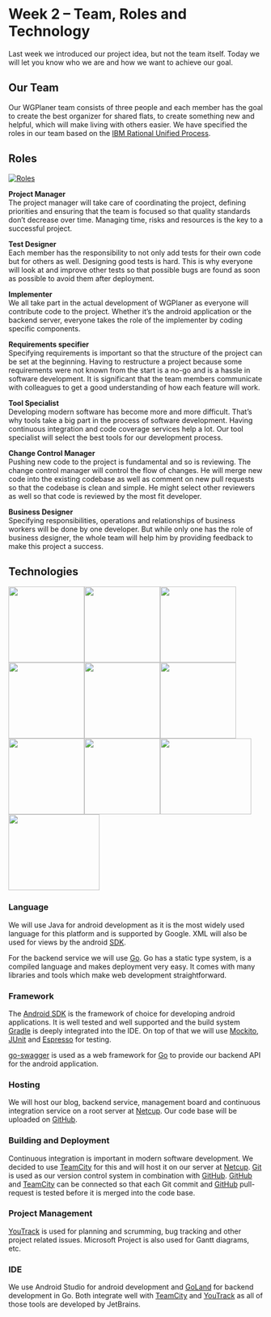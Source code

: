 # Week 2 – Team, Roles and Technology

Last week we introduced our project idea, but not the team itself. Today we will let you know who we are and how we want to achieve our goal.

## Our Team
Our WGPlaner team consists of three people and each member has the goal to create the best organizer for shared flats, to create something new and helpful, which will make living with others easier. We have specified the roles in our team based on the [IBM Rational Unified Process](https://www.ibm.com/developerworks/rational/library/apr05/crain/).

## Roles
[![Roles](img/orga_780.png)](img/orga_780.png)

**Project Manager**  
The project manager will take care of coordinating the project, defining priorities and ensuring that the team is focused so that quality standards don’t decrease over time. Managing time, risks and resources is the key to a successful project.

**Test Designer**  
Each member has the responsibility to not only add tests for their own code but for others as well. Designing good tests is hard. This is why everyone will look at and improve other tests so that possible bugs are found as soon as possible to avoid them after deployment.

**Implementer**  
We all take part in the actual development of WGPlaner as everyone will contribute code to the project. Whether it’s the android application or the backend server, everyone takes the role of the implementer by coding specific components.

**Requirements specifier**  
Specifying requirements is important so that the structure of the project can be set at the beginning. Having to restructure a project because some requirements were not known from the start is a no-go and is a hassle in software development.
It is significant that the team members communicate with colleagues to get a good understanding of how each feature will work.

**Tool Specialist**  
Developing modern software has become more and more difficult. That’s why tools take a big part in the process of software development. Having continuous integration and code coverage services help a lot. Our tool specialist will select the best tools for our development process.

**Change Control Manager**  
Pushing new code to the project is fundamental and so is reviewing. The change control manager will control the flow of changes. He will merge new code into the existing codebase as well as comment on new pull requests so that the codebase is clean and simple. He might select other reviewers as well so that code is reviewed by the most fit developer.

**Business Designer**  
Specifying responsibilities, operations and relationships of business workers will be done by one developer. But while only one has the role of business designer, the whole team will help him by providing feedback to make this project a success.

## Technologies
<a href="https://github.com/WGPlaner/wg_planer"><img src="img/github.png" width="150" height="150" /></a><a href="https://www.jetbrains.com/go/"><img src="img/gogland.png" width="150" height="150" /></a><a href="https://golang.org/"><img src="img/golang.png" width="150" height="150" /></a><a href="https://maven.apache.org/"><img src="img/maven.png" width="150" height="150" /></a><a href="https://products.office.com/de-de/project/project-and-portfolio-management-software"><img src="img/ms_project.png" width="150" height="150" /></a><a href="https://teamcity.ameyering.de/"><img src="img/teamcity.png" width="150" height="150" /></a><a href="https://youtrack.ameyering.de/"><img src="img/youtrack.png" width="150" height="150" /></a><a href="https://developer.android.com/studio/index.html"><img src="img/android_studio.png" width="150" height="150" /></a><a href="https://www.mysql.com"><img src="img/mysql.png" width="180" height="150" /></a><img src="img/and_more.png" width="180" height="150" />

### Language
We will use Java for android development as it is the most widely used language for this platform and is supported by Google. XML will also be used for views by the android [SDK](https://developer.android.com/studio/index.html).

For the backend service we will use [Go](https://golang.org/). Go has a static type system, is a compiled language and makes deployment very easy. It comes with many libraries and tools which make web development straightforward.

### Framework
The [Android SDK](https://developer.android.com/studio/index.html) is the framework of choice for developing android applications. It is well tested and well supported and the build system [Gradle](https://gradle.org/) is deeply integrated into the IDE. On top of that we will use [Mockito](http://site.mockito.org/), [JUnit](http://junit.org/junit4/) and [Espresso](https://developer.android.com/training/testing/espresso/index.html) for testing.

[go-swagger](https://goswagger.io/) is used as a web framework for [Go](https://golang.org/) to provide our backend API for the android application.

### Hosting
We will host our blog, backend service, management board and continuous integration service on a root server at [Netcup](https://www.netcup.de/vserver/). Our code base will be uploaded on [GitHub](https://github.com/WGPlaner/wg_planer).

### Building and Deployment
Continuous integration is important in modern software development. We decided to use [TeamCity](https://teamcity.ameyering.de/) for this and will host it on our server at [Netcup](https://www.netcup.de/vserver/). [Git](https://de.wikipedia.org/wiki/Git) is used as our version control system in combination with [GitHub](https://github.com/WGPlaner/wg_planer). [GitHub](https://github.com/WGPlaner/wg_planer) and [TeamCity](https://teamcity.ameyering.de/) can be connected so that each Git commit and [GitHub](https://github.com/WGPlaner/wg_planer) pull-request is tested before it is merged into the code base.

### Project Management
[YouTrack](https://youtrack.ameyering.de/) is used for planning and scrumming, bug tracking and other project related issues. Microsoft Project is also used for Gantt diagrams, etc.

### IDE
We use Android Studio for android development and [GoLand](https://www.jetbrains.com/go/) for backend development in Go. Both integrate well with [TeamCity](https://www.jetbrains.com/teamcity/) and [YouTrack](https://www.jetbrains.com/youtrack) as all of those tools are developed by JetBrains.
